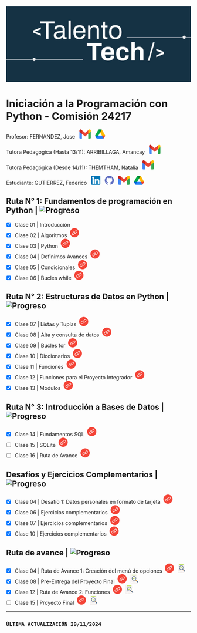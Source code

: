 ![Talento Tech](./images/Portada.png)
# Iniciación a la Programación con Python - Comisión 24217
Profesor: FERNANDEZ, Jose &nbsp;&nbsp;[<img src="./images/Gmail.png" alt="Gmail Logo" width="31" height="25">](mailto:josea.fernandez@bue.edu.ar)
&nbsp;&nbsp;[<img src="./images/Drive.png" alt="Drive Logo" width="27" height="25">](https://drive.google.com/drive/folders/1sDw4tFgbA_-wmraTWOxK30MRs0b3I4Zq?usp=sharing)

Tutora Pedagógica (Hasta 13/11): ARRIBILLAGA, Amancay &nbsp;&nbsp;[<img src="./images/Gmail.png" alt="Gmail Logo" width="31" height="25">](mailto:amancay.arribillaga@bue.edu.ar) 

Tutora Pedagógica (Desde 14/11): THEMTHAM, Natalia &nbsp;&nbsp;[<img src="./images/Gmail.png" alt="Gmail Logo" width="31" height="25">](mailto:natalia.themtham@bue.edu.ar)

Estudiante: GUTIERREZ, Federico &nbsp;&nbsp;[<img src="./images/linkedin.png" alt="LinkedIn Logo" width="25" height="25">](www.linkedin.com/in/fedco-grrz) 
&nbsp;&nbsp;[<img src="./images/Github.png" alt="Github Logo" width="25" height="25">](https://github.com/fedco-gtz)
&nbsp;&nbsp;[<img src="./images/Gmail.png" alt="Gmail Logo" width="31" height="25">](mailto:gutierrezfedericog@gmail.com)
&nbsp;&nbsp;[<img src="./images/Drive.png" alt="Drive Logo" width="27" height="25">](https://drive.google.com/drive/folders/1nmv8z9IWYLgcb1j6JDrU8eJWNWuQ-hF_?usp=sharing)

## Ruta N° 1: Fundamentos de programación en Python | ![Progreso](https://img.shields.io/badge/Progreso-100%25-brightgreen.svg)

- [x] Clase 01 | Introducción
- [x] Clase 02 | Algoritmos &nbsp;[<img src="./images/Enlace.png" alt="Enlace Logo" width="25" height="25">](https://github.com/fedco-gtz/Python-TalentoTech/tree/main/Ejercicios/Clase%2002)
- [x] Clase 03 | Python &nbsp;[<img src="./images/Enlace.png" alt="Enlace Logo" width="25" height="25">](https://github.com/fedco-gtz/Python-TalentoTech/tree/main/Ejercicios/Clase%2003)
- [x] Clase 04 | Definimos Avances &nbsp;[<img src="./images/Enlace.png" alt="Enlace Logo" width="25" height="25">](https://github.com/fedco-gtz/Python-TalentoTech/tree/main/Ejercicios/Clase%2004)
- [x] Clase 05 | Condicionales &nbsp;[<img src="./images/Enlace.png" alt="Enlace Logo" width="25" height="25">](https://github.com/fedco-gtz/Python-TalentoTech/tree/main/Ejercicios/Clase%2005)
- [x] Clase 06 | Bucles while &nbsp;[<img src="./images/Enlace.png" alt="Enlace Logo" width="25" height="25">](https://github.com/fedco-gtz/Python-TalentoTech/tree/main/Ejercicios/Clase%2006)

## Ruta N° 2: Estructuras de Datos en Python | ![Progreso](https://img.shields.io/badge/Progreso-100%25-brightgreen.svg)

- [x] Clase 07 | Listas y Tuplas &nbsp;[<img src="./images/Enlace.png" alt="Enlace Logo" width="25" height="25">](https://github.com/fedco-gtz/Python-TalentoTech/tree/main/Ejercicios/Clase%2007)
- [x] Clase 08 | Alta y consulta de datos &nbsp;[<img src="./images/Enlace.png" alt="Enlace Logo" width="25" height="25">](https://github.com/fedco-gtz/Python-TalentoTech/tree/main/Ejercicios/Clase%2008)
- [x] Clase 09 | Bucles for &nbsp;[<img src="./images/Enlace.png" alt="Enlace Logo" width="25" height="25">](https://github.com/fedco-gtz/Python-TalentoTech/tree/main/Ejercicios/Clase%2009)
- [x] Clase 10 | Diccionarios &nbsp;[<img src="./images/Enlace.png" alt="Enlace Logo" width="25" height="25">](https://github.com/fedco-gtz/Python-TalentoTech/tree/main/Ejercicios/Clase%2010)
- [x] Clase 11 | Funciones &nbsp;[<img src="./images/Enlace.png" alt="Enlace Logo" width="25" height="25">](https://github.com/fedco-gtz/Python-TalentoTech/tree/main/Ejercicios/Clase%2011)
- [x] Clase 12 | Funciones para el Proyecto Integrador &nbsp;[<img src="./images/Enlace.png" alt="Enlace Logo" width="25" height="25">](https://github.com/fedco-gtz/Python-TalentoTech/tree/main/Ejercicios/Clase%2012)
- [x] Clase 13 | Módulos &nbsp;[<img src="./images/Enlace.png" alt="Enlace Logo" width="25" height="25">](https://github.com/fedco-gtz/Python-TalentoTech/tree/main/Ejercicios/Clase%2013)

## Ruta N° 3: Introducción a Bases de Datos | ![Progreso](https://img.shields.io/badge/Progreso-33%25-brightgreen.svg)

- [x] Clase 14 | Fundamentos SQL &nbsp;[<img src="./images/Enlace.png" alt="Enlace Logo" width="25" height="25">](https://github.com/fedco-gtz/Python-TalentoTech/tree/main/Ejercicios/Clase%2014)
- [ ] Clase 15 | SQLite &nbsp;[<img src="./images/Enlace.png" alt="Enlace Logo" width="25" height="25">](https://github.com/fedco-gtz/Python-TalentoTech/tree/main/Ejercicios/Clase%2015)
- [ ] Clase 16 | Ruta de Avance &nbsp;[<img src="./images/Enlace.png" alt="Enlace Logo" width="25" height="25">](https://github.com/fedco-gtz/Python-TalentoTech/tree/main/Ejercicios/Clase%2016)

## Desafíos y Ejercicios Complementarios | ![Progreso](https://img.shields.io/badge/Progreso-100%25-brightgreen.svg)

- [x] Clase 04 | Desafío 1: Datos personales en formato de tarjeta &nbsp;[<img src="./images/Enlace.png" alt="Enlace Logo" width="25" height="25">](https://github.com/fedco-gtz/Python-TalentoTech/tree/main/Desafios/Clase%2004)
- [x] Clase 06 | Ejercicios complementarios &nbsp;[<img src="./images/Enlace.png" alt="Enlace Logo" width="25" height="25">](https://github.com/fedco-gtz/Python-TalentoTech/tree/main/Ejercicios%20complementarios/Clase%2006)
- [x] Clase 07 | Ejercicios complementarios &nbsp;[<img src="./images/Enlace.png" alt="Enlace Logo" width="25" height="25">](https://github.com/fedco-gtz/Python-TalentoTech/tree/main/Ejercicios%20complementarios/Clase%2007)
- [x] Clase 10 | Ejercicios complementarios &nbsp;[<img src="./images/Enlace.png" alt="Enlace Logo" width="25" height="25">](https://github.com/fedco-gtz/Python-TalentoTech/tree/main/Ejercicios%20complementarios/Clase%2010)

## Ruta de avance | ![Progreso](https://img.shields.io/badge/Progreso-75%25-brightgreen.svg)

- [x] Clase 04 | Ruta de Avance 1: Creación del menú de opciones 
&nbsp;[<img src="./images/Enlace.png" alt="Enlace Logo" width="25" height="25">](https://github.com/fedco-gtz/Python-TalentoTech/tree/main/PFI/Ruta%20de%20Avance%201)
&nbsp;[<img src="./images/Devolucion.png" alt="Devolucion Logo" width="25" height="25">](https://docs.google.com/document/d/1NjHeVrIaFiZAWww__jJV_Jnjs2v7LmIq/edit?usp=sharing&ouid=111304312363209534974&rtpof=true&sd=true)
- [x] Clase 08 | Pre-Entrega del Proyecto Final
&nbsp;[<img src="./images/Enlace.png" alt="Enlace Logo" width="25" height="25">](https://github.com/fedco-gtz/Python-TalentoTech/tree/main/PFI/Pre-Entrega%20de%20Proyecto%20Final)
&nbsp;[<img src="./images/Devolucion.png" alt="Devolucion Logo" width="25" height="25">](https://docs.google.com/document/d/1hUjsyicHVHAl6JHEX0ZLOB3y5TtseNDz/edit?usp=sharing&ouid=111304312363209534974&rtpof=true&sd=true)
- [x] Clase 12 | Ruta de Avance 2: Funciones
&nbsp;[<img src="./images/Enlace.png" alt="Enlace Logo" width="25" height="25">](https://github.com/fedco-gtz/Python-TalentoTech/tree/main/PFI/Ruta%20de%20Avance%202)
&nbsp;[<img src="./images/Devolucion.png" alt="Devolucion Logo" width="25" height="25">](https://drive.google.com/open?id=1hUjsyicHVHAl6JHEX0ZLOB3y5TtseNDz&usp=drive_copy)
- [ ] Clase 15 | Proyecto Final
&nbsp;[<img src="./images/Enlace.png" alt="Enlace Logo" width="25" height="25">](https://github.com/fedco-gtz/Python-TalentoTech/tree/main/PFI/Entrega%20del%20Proyecto%20Final)
&nbsp;[<img src="./images/Devolucion.png" alt="Devolucion Logo" width="25" height="25">](https://docs.google.com/document/d/1gI3RVrM6U5_kL1pMv91QM1aFhqSsNG87/edit?usp=sharing&ouid=111304312363209534974&rtpof=true&sd=true)

______________________________________________________________________________________________________
### `ÚLTIMA ACTUALIZACIÓN 29/11/2024`